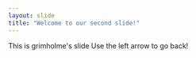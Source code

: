 ```yaml
---
layout: slide
title: "Welcome to our second slide!"
---
```

This is grimholme's slide
Use the left arrow to go back!
